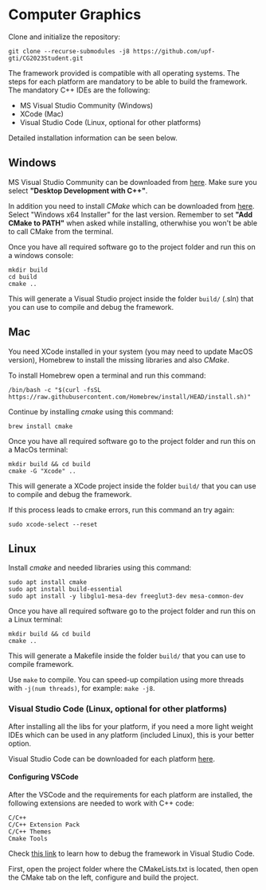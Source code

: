 # Computer Graphics

Clone and initialize the repository:
```
git clone --recurse-submodules -j8 https://github.com/upf-gti/CG2023Student.git
```

The framework provided is compatible with all operating systems.
The steps for each platform are mandatory to be able to build the framework.
The mandatory C++ IDEs are the following:

* MS Visual Studio Community (Windows)
* XCode (Mac)
* Visual Studio Code (Linux, optional for other platforms)

Detailed installation information can be seen below.

## Windows

MS Visual Studio Community can be downloaded from [here](https://visualstudio.microsoft.com/es/free-developer-offers/). Make sure you select **"Desktop Development with C++"**.

In addition you need to install *CMake* which can be downloaded from [here](https://cmake.org/download/). Select "Windows x64 Installer" for the last version. Remember to set **"Add CMake to PATH"** when asked while installing, otherwhise you won't be able to call CMake from the terminal.

Once you have all required software go to the project folder and run this on a windows console:
```console
mkdir build
cd build
cmake ..
```

This will generate a Visual Studio project inside the folder ``build/`` (.sln) that you can use to compile and debug the framework.

## Mac

You need XCode installed in your system (you may need to update MacOS version), Homebrew to install the missing libraries and also *CMake*. 

To install Homebrew open a terminal and run this command:
```console
/bin/bash -c "$(curl -fsSL https://raw.githubusercontent.com/Homebrew/install/HEAD/install.sh)"
```

Continue by installing *cmake* using this command:
```console
brew install cmake
```

Once you have all required software go to the project folder and run this on a MacOs terminal:
```console
mkdir build && cd build
cmake -G "Xcode" ..
```

This will generate a XCode project inside the folder ``build/`` that you can use to compile and debug the framework.

If this process leads to cmake errors, run this command an try again:

```console
sudo xcode-select --reset
```

## Linux

Install *cmake* and needed libraries using this command:
```console
sudo apt install cmake
sudo apt install build-essential
sudo apt install -y libglu1-mesa-dev freeglut3-dev mesa-common-dev
```

Once you have all required software go to the project folder and run this on a Linux terminal:
```console
mkdir build && cd build
cmake ..
```

This will generate a Makefile inside the folder ``build/`` that you can use to compile framework.

Use ``make`` to compile. You can speed-up compilation using more threads with ``-j(num threads)``, for example: ``make -j8``.

### Visual Studio Code (Linux, optional for other platforms)

After installing all the libs for your platform, if you need a more light weight IDEs which can be used in any platform (included Linux), this is your better option.

Visual Studio Code can be downloaded for each platform [here](https://code.visualstudio.com/download).

#### Configuring VSCode

After the VSCode and the requirements for each platform are installed, the following extensions are needed to work with C++ code:

```
C/C++
C/C++ Extension Pack
C/C++ Themes
Cmake Tools
```

Check [this link](https://gourav.io/blog/setup-vscode-to-run-debug-c-cpp-code) to learn how to debug the framework in Visual Studio Code.

First, open the project folder where the CMakeLists.txt is located, then open the CMake tab on the left, configure and build the project.
